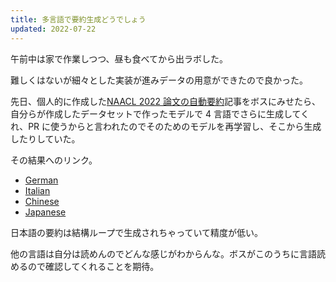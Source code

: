 ```yaml
---
title: 多言語で要約生成どうでしょう
updated: 2022-07-22
---
```


午前中は家で作業しつつ、昼も食べてから出ラボした。

難しくはないが細々とした実装が進みデータの用意ができたので良かった。

先日、個人的に作成した[NAACL 2022 論文の自動要約](https://sotaro.io/posts/2022naacl-tldrs)記事をボスにみせたら、自分らが作成したデータセットで作ったモデルで 4 言語でさらに生成してくれ、PR に使うからと言われたのでそのためのモデルを再学習し、そこから生成したりしていた。

その結果へのリンク。

- [German](/info/2022naacl-tldr-de)
- [Italian](/info/2022naacl-tldr-it)
- [Chinese](/info/2022naacl-tldr-zh)
- [Japanese](/info/2022naacl-tldr-ja)

日本語の要約は結構ループで生成されちゃっていて精度が低い。

他の言語は自分は読めんのでどんな感じがわからんな。ボスがこのうちに言語読めるので確認してくれることを期待。
